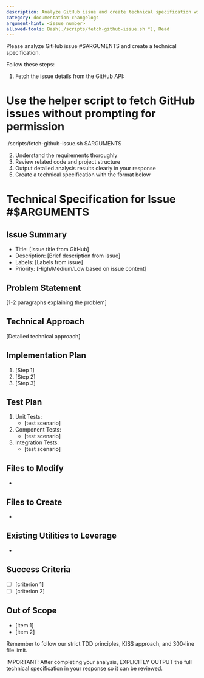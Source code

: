 ```yaml
---
description: Analyze GitHub issue and create technical specification with implementation plan
category: documentation-changelogs
argument-hint: <issue_number>
allowed-tools: Bash(./scripts/fetch-github-issue.sh *), Read
---
```


Please analyze GitHub issue #$ARGUMENTS and create a technical specification.

Follow these steps:
1. Fetch the issue details from the GitHub API:

# Use the helper script to fetch GitHub issues without prompting for permission
./scripts/fetch-github-issue.sh $ARGUMENTS

2. Understand the requirements thoroughly
3. Review related code and project structure
4. Output detailed analysis results clearly in your response
5. Create a technical specification with the format below

# Technical Specification for Issue #$ARGUMENTS

## Issue Summary
- Title: [Issue title from GitHub]
- Description: [Brief description from issue]
- Labels: [Labels from issue]
- Priority: [High/Medium/Low based on issue content]

## Problem Statement
[1-2 paragraphs explaining the problem]

## Technical Approach
[Detailed technical approach]

## Implementation Plan
1. [Step 1]
2. [Step 2]
3. [Step 3]

## Test Plan
1. Unit Tests:
   - [test scenario]
2. Component Tests:
   - [test scenario]
3. Integration Tests:
   - [test scenario]

## Files to Modify
- 

## Files to Create
- 

## Existing Utilities to Leverage
- 

## Success Criteria
- [ ] [criterion 1]
- [ ] [criterion 2]

## Out of Scope
- [item 1]
- [item 2]

Remember to follow our strict TDD principles, KISS approach, and 300-line file limit.

IMPORTANT: After completing your analysis, EXPLICITLY OUTPUT the full technical specification in your response so it can be reviewed.